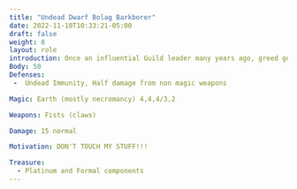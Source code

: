 ```yaml
---
title: "Undead Dwarf Bolag Barkborer"
date: 2022-11-10T10:33:21-05:00
draft: false
weight: 8
layout: role
introduction: Once an influential Guild leader many years ago, greed got the better of you. You built this crypt to house you, your guards and your most prized possession, the Djinn you found while exploring distant lands. It was this same Djinn that led you to your death and doom and now you won't let anyone touch it!
Body: 50
Defenses:
 -  Undead Immunity, Half damage from non magic weapons

Magic: Earth (mostly necromancy) 4,4,4/3,2

Weapons: Fists (claws)

Damage: 15 normal

Motivation: DON'T TOUCH MY STUFF!!!

Treasure: 
  - Platinum and Formal components
---
```






